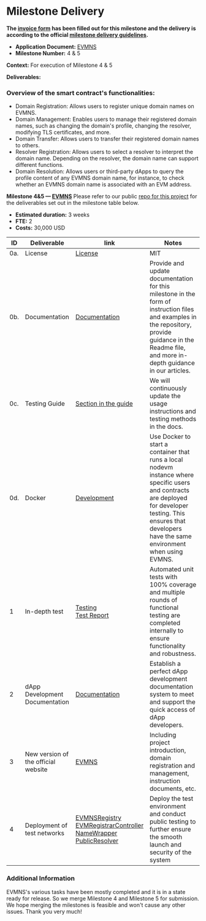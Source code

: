 # Milestone Delivery

**The [invoice form](https://forms.gle/wLuAzXKa9qYrZQob9) has been filled out for this milestone and the delivery is according to the official [milestone delivery guidelines](https://github.com/eosnetworkfoundation/grant-framework/blob/master/docs/milestone-deliverables-guidelines.md).**

* **Application Document:** [EVMNS
  ](https://github.com/eosnetworkfoundation/grant-framework/blob/main/applications/EVMNS.md)
* **Milestone Number:** 4 & 5

**Context:**
For execution of Milestone 4 & 5

**Deliverables:**

### Overview of the smart contract's functionalities:

- Domain Registration: Allows users to register unique domain names on EVMNS.
- Domain Management: Enables users to manage their registered domain names, such as changing the domain's profile,
  changing the resolver, modifying TLS certificates, and more.
- Domain Transfer: Allows users to transfer their registered domain names to others.
- Resolver Registration: Allows users to select a resolver to interpret the domain name. Depending on the resolver, the
  domain name can support different functions.
- Domain Resolution: Allows users or third-party dApps to query the profile content of any EVMNS domain name, for
  instance, to check whether an EVMNS domain name is associated with an EVM address.

**Milestone 4&5 — [EVMNS](https://github.com/evmns/EVMNS)**
Please refer to our public [repo for this project](https://github.com/evmns/EVMNS) for the deliverables set out in the
milestone table below.

- **Estimated duration:** 3 weeks
- **FTE:** 2
- **Costs:** 30,000 USD

| ID  | Deliverable                        | link                                                                                                                                                                                                                                                                                                                                                                                                                                                                                          | Notes                                                                                                                                                                                                             |
|-----|------------------------------------|-----------------------------------------------------------------------------------------------------------------------------------------------------------------------------------------------------------------------------------------------------------------------------------------------------------------------------------------------------------------------------------------------------------------------------------------------------------------------------------------------|-------------------------------------------------------------------------------------------------------------------------------------------------------------------------------------------------------------------|
| 0a. | License                            | [License](https://github.com/evmns/EVMNS/blob/main/LICENSE)                                                                                                                                                                                                                                                                                                                                                                                                                                   | MIT                                                                                                                                                                                                               |
| 0b. | Documentation                      | [Documentation](https://docs.evmns.space/)                                                                                                                                                                                                                                                                                                                                                                                                                                                    | Provide and update documentation for this milestone in the form of instruction files and examples in the repository, provide guidance in the Readme file, and more in-depth guidance in our articles.             |
| 0c. | Testing Guide                      | [Section in the guide](https://github.com/evmns/evmns-contracts#How-to-run-tests)                                                                                                                                                                                                                                                                                                                                                                                                             | We will continuously update the usage instructions and testing methods in the docs.                                                                                                                               |
| 0d. | Docker                             | [Development](https://hub.docker.com/repository/docker/evmns/development/general)                                                                                                                                                                                                                                                                                                                                                                                                             | Use Docker to start a container that runs a local nodevm instance where specific users and contracts are deployed for developer testing. This ensures that developers have the same environment when using EVMNS. |
| 1   | In-depth test  | [Testing](https://github.com/evmns/evmns-contracts/tree/main/test) <br/>[Test Report](https://github.com/evmns/EVMNS/blob/main/EVMNS%20Test%20Report.docx)                                                                                                                                                                                                                                                                                                                                                                                                                           | Automated unit tests with 100% coverage and multiple rounds of functional testing are completed internally to ensure functionality and robustness.                                                                |
| 2   | dApp Development Documentation  | [Documentation](https://docs.evmns.space/dapp-developer-guide/evmns-enabling-your-dapp)                                                                                                                                                                                                                                                                                                                                                                                                       | Establish a perfect dApp development documentation system to meet and support the quick access of dApp developers.                                                                                                |
| 3   | New version of the official website  | [EVMNS](https://test1.evmns.space/)                                                                                                                                                                                                                                                                                                                                                                                                                                                           | Including project introduction, domain registration and management, instruction documents, etc.                                                                                                                   |
| 4   | Deployment of test networks  | [EVMNSRegistry](https://explorer.testnet.evm.eosnetwork.com/address/0x318C9E46F109D54f55544c4f52721cE506CB98dc/contracts#address-tabs)<br/>   [EVMRegistrarController](https://explorer.testnet.evm.eosnetwork.com/address/0x8AdEC945989c108C6c852c046B25f7A5741fC078/contracts#address-tabs)<br/> [NameWrapper](https://explorer.testnet.evm.eosnetwork.com/address/0x63468bB6bbb36EA8D911eBfAcA5e229885675705/contracts#address-tabs)<br/> [PublicResolver](https://explorer.testnet.evm.eosnetwork.com/address/0x1f21805Cb3BeF2ab76FB36221Fc140f7a15Ece89/contracts#address-tabs)<br/> |  Deploy the test environment and conduct public testing to further ensure the smooth launch and security of the system                                                                                            |

### Additional Information

EVMNS's various tasks have been mostly completed and it is in a state ready for release. So we merge Milestone 4 and Milestone 5 for submission. We hope merging the milestones is feasible and won't cause any other issues. Thank you very much!
